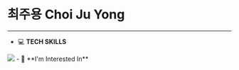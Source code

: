 # 최주용 Choi Ju Yong

---

- 💻 **TECH SKILLS**
<img src="https://img.shields.io/badge/JavaScript-f7df1e?style=flat-square&logo=JavaScript&logoColor=white"/>
- 🤔 **I'm Interested In**


<!--
**wuzoo/wuzoo** is a ✨ _special_ ✨ repository because its `README.md` (this file) appears on your GitHub profile.

Here are some ideas to get you started:

- 🔭 I’m currently working on ...
- 🌱 I’m currently learning ...
- 👯 I’m looking to collaborate on ...
- 🤔 I’m looking for help with ...
- 💬 Ask me about ...
- 📫 How to reach me: ...
- 😄 Pronouns: ...
- ⚡ Fun fact: ...
-->
